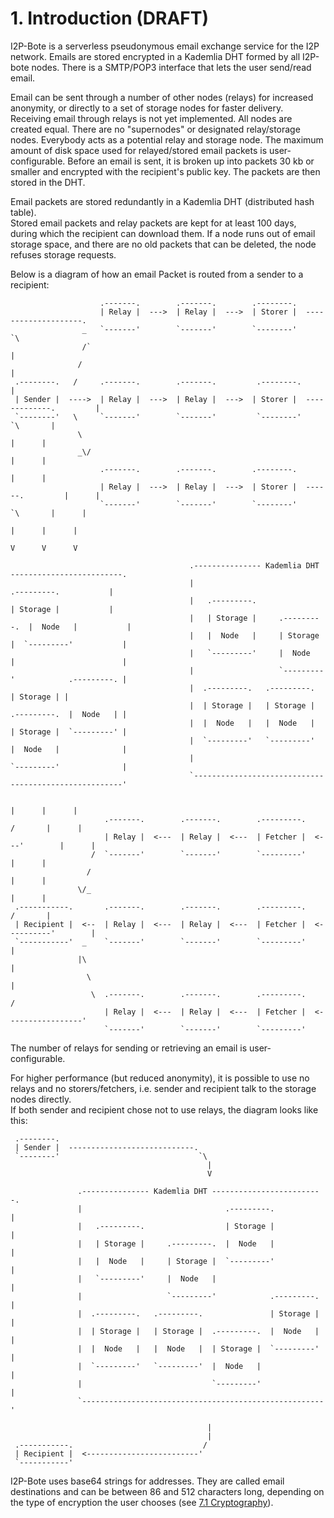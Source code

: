 # 1. Introduction (DRAFT)

I2P-Bote is a serverless pseudonymous email exchange service for the I2P network. Emails are stored encrypted in a Kademlia DHT formed by all I2P-bote nodes. There is a SMTP/POP3 interface that lets the user send/read email.

Email can be sent through a number of other nodes (relays) for increased anonymity, or directly to a set of storage nodes for faster delivery. Receiving email through relays is not yet implemented. All nodes are created equal. There are no "supernodes" or designated relay/storage nodes. Everybody acts as a potential relay and storage node. The maximum amount of disk space used for relayed/stored email packets is user-configurable. Before an email is sent, it is broken up into packets 30 kb or smaller and encrypted with the recipient's public key. The packets are then stored in the DHT.

Email packets are stored redundantly in a Kademlia DHT (distributed hash table).   
Stored email packets and relay packets are kept for at least 100 days, during which the recipient can download them. If a node runs out of email storage space, and there are no old packets that can be deleted, the node refuses storage requests.

Below is a diagram of how an email Packet is routed from a sender to a recipient:

```
                    .-------.        .-------.        .--------.
                    | Relay |  --->  | Relay |  --->  | Storer |  --------------------.
                _   `-------'        `-------'        `--------'                       `\
                /`                                                                       |
               /                                                                         |
 .--------.   /     .-------.        .-------.         .--------.                        |
 | Sender |  ---->  | Relay |  --->  | Relay |  --->  | Storer |  -------------.         |
 `--------'   \     `-------'        `-------'         `--------'               `\       |
               \                                                                  |      |
               _\/                                                                |      |
                    .-------.        .-------.        .--------.                  |      |
                    | Relay |  --->  | Relay |  --->  | Storer |  ------.         |      |
                    `-------'        `-------'        `--------'         `\       |      |
                                                                           |      |      |
                                                                           V      V      V

                                        .--------------- Kademlia DHT -------------------------.
                                        |                                .---------.           |
                                        |   .---------.                  | Storage |           |
                                        |   | Storage |     .---------.  |  Node   |           |
                                        |   |  Node   |     | Storage |  `---------'           |
                                        |   `---------'     |  Node   |                        |
                                        |                   `---------'            .---------. |
                                        |  .---------.   .---------.               | Storage | |
                                        |  | Storage |   | Storage |  .---------.  |  Node   | |
                                        |  |  Node   |   |  Node   |  | Storage |  `---------' |
                                        |  `---------'   `---------'  |  Node   |              |
                                        |                             `---------'              |
                                        `------------------------------------------------------'

                                                                          |      |      |
                     .-------.        .-------.        .---------.       /       |      |
                     | Relay |  <---  | Relay |  <---  | Fetcher |  <---'        |      |
                  /  `-------'        `-------'        `---------'               |      |
                 /                                                               |      |
               \/_                                                               |      |
 .-----------.       .-------.        .-------.        .---------.              /       |
 | Recipient |  <--  | Relay |  <---  | Relay |  <---  | Fetcher |  <----------'        |
 `-----------'  _    `-------'        `-------'        `---------'                      |
               |\                                                                       |
                 \                                                                      |
                  \  .-------.        .-------.        .---------.                     /
                     | Relay |  <---  | Relay |  <---  | Fetcher |  <-----------------'
                     `-------'        `-------'        `---------'
```

The number of relays for sending or retrieving an email is user-configurable.

For higher performance (but reduced anonymity), it is possible to use no relays and no storers/fetchers, i.e. sender and recipient talk to the storage nodes directly.   
If both sender and recipient chose not to use relays, the diagram looks like this:

```
 .--------.
 | Sender |  ----------------------------.
 `--------'                               `\
                                            |
                                            V

               .--------------- Kademlia DHT -------------------------.
               |                                .---------.           |
               |   .---------.                  | Storage |           |
               |   | Storage |     .---------.  |  Node   |           |
               |   |  Node   |     | Storage |  `---------'           |
               |   `---------'     |  Node   |                        |
               |                   `---------'            .---------. |
               |  .---------.   .---------.               | Storage | |
               |  | Storage |   | Storage |  .---------.  |  Node   | |
               |  |  Node   |   |  Node   |  | Storage |  `---------' |
               |  `---------'   `---------'  |  Node   |              |
               |                             `---------'              |
               `------------------------------------------------------'

                                            |
                                            |
 .-----------.                             /
 | Recipient |  <-------------------------'
 `-----------'
```

I2P-Bote uses base64 strings for addresses. They are called email destinations and can be between 86 and 512 characters long, depending on the type of encryption the user chooses (see [7.1 Cryptography](cryptography.md)).
